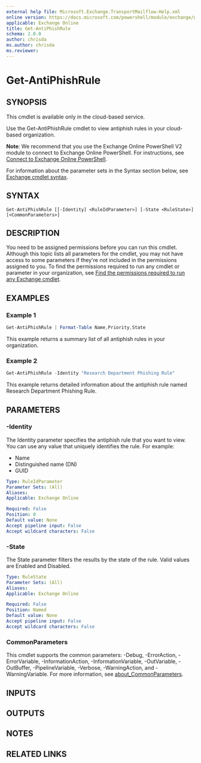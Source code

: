 ```yaml
---
external help file: Microsoft.Exchange.TransportMailflow-Help.xml
online version: https://docs.microsoft.com/powershell/module/exchange/get-antiphishrule
applicable: Exchange Online
title: Get-AntiPhishRule
schema: 2.0.0
author: chrisda
ms.author: chrisda
ms.reviewer:
---
```


# Get-AntiPhishRule

## SYNOPSIS
This cmdlet is available only in the cloud-based service.

Use the Get-AntiPhishRule cmdlet to view antiphish rules in your cloud-based organization.

**Note**: We recommend that you use the Exchange Online PowerShell V2 module to connect to Exchange Online PowerShell. For instructions, see [Connect to Exchange Online PowerShell](https://docs.microsoft.com/powershell/exchange/connect-to-exchange-online-powershell).

For information about the parameter sets in the Syntax section below, see [Exchange cmdlet syntax](https://docs.microsoft.com/powershell/exchange/exchange-cmdlet-syntax).

## SYNTAX

```
Get-AntiPhishRule [[-Identity] <RuleIdParameter>] [-State <RuleState>] [<CommonParameters>]
```

## DESCRIPTION
You need to be assigned permissions before you can run this cmdlet. Although this topic lists all parameters for the cmdlet, you may not have access to some parameters if they're not included in the permissions assigned to you. To find the permissions required to run any cmdlet or parameter in your organization, see [Find the permissions required to run any Exchange cmdlet](https://docs.microsoft.com/powershell/exchange/find-exchange-cmdlet-permissions).

## EXAMPLES

### Example 1
```powershell
Get-AntiPhishRule | Format-Table Name,Priority,State
```

This example returns a summary list of all antiphish rules in your organization.

### Example 2
```powershell
Get-AntiPhishRule -Identity "Research Department Phishing Rule"
```

This example returns detailed information about the antiphish rule named Research Department Phishing Rule.

## PARAMETERS

### -Identity
The Identity parameter specifies the antiphish rule that you want to view. You can use any value that uniquely identifies the rule. For example:

- Name
- Distinguished name (DN)
- GUID

```yaml
Type: RuleIdParameter
Parameter Sets: (All)
Aliases:
Applicable: Exchange Online

Required: False
Position: 0
Default value: None
Accept pipeline input: False
Accept wildcard characters: False
```

### -State
The State parameter filters the results by the state of the rule. Valid values are Enabled and Disabled.

```yaml
Type: RuleState
Parameter Sets: (All)
Aliases:
Applicable: Exchange Online

Required: False
Position: Named
Default value: None
Accept pipeline input: False
Accept wildcard characters: False
```

### CommonParameters
This cmdlet supports the common parameters: -Debug, -ErrorAction, -ErrorVariable, -InformationAction, -InformationVariable, -OutVariable, -OutBuffer, -PipelineVariable, -Verbose, -WarningAction, and -WarningVariable. For more information, see [about_CommonParameters](https://go.microsoft.com/fwlink/p/?LinkID=113216).

## INPUTS

###  

## OUTPUTS

###  

## NOTES

## RELATED LINKS
